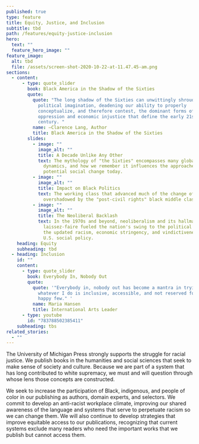 ```yaml
---
published: true
type: feature
title: Equity, Justice, and Inclusion
subtitle: tbd
path: /features/equity-justice-inclusion
hero:
  text: ""
  feature_hero_image: ""
feature_image:
  alt: tbd
  file: /assets/screen-shot-2020-10-22-at-11.47.45-am.png
sections:
  - content:
      - type: quote_slider
        book: Black America in the Shadow of the Sixties
        quote:
          quote: "The long shadow of the Sixties can unwittingly shroud present-day
            political imagination, deadening our ability to properly
            conceptualize, and therefore contest, the dominant forms of racial
            oppression and economic injustice that define the early 21st
            century. "
          name: —Clarence Lang, Author
          title: Black America in the Shadow of the Sixties
        slides:
          - image: ""
            image_alt: ""
            title: A Decade Unlike Any Other
            text: The mythology of "the Sixties" encompasses many global events and changing
              dynamics, and how we remember it influences the approaches to
              potential social change today.
          - image: ""
            image_alt: ""
            title: Impact on Black Politics
            text: The working class that advanced much of the change of the '60s has been
              overshadowed by the "post-civil rights" black middle class.
          - image: ""
            image_alt: ""
            title: The Neoliberal Backlash
            text: In the 1970s and beyond, neoliberalism and its hallmarks of economic
              laissez-faire fueled the nation's swing to the political right and
              the updated racism, economic stringency, and vindictiveness of the
              U.S. social policy.
    heading: Equity
    subheading: tbd
  - heading: Inclusion
    id: ""
    content:
      - type: quote_slider
        book: Everybody In, Nobody Out
        quote:
          quote: '"Everybody in, nobody out has become a mantra in trying to ensure that
            whatever I do is inclusive, accessible, and not reserved for the
            happy few." '
          name: Maria Hansen
          title: International Arts Leader
      - type: youtube
        id: "783788502385411"
    subheading: tbs
related_stories:
  - ""
---
```

The University of Michigan Press strongly supports the struggle for racial justice. We publish books in the humanities and social sciences that seek to make sense of society and culture. Because we are part of a system that has long contributed to white supremacy, we must and will question through whose lens those concepts are constructed.

We seek to increase the participation of Black, indigenous, and people of color in our publishing as authors, domain experts, and selectors. We commit to develop an anti-racist workplace climate, improving our shared awareness of the language and systems that serve to perpetuate racism so we can change them. We will also continue to develop strategies that improve equitable access to our publications, recognizing that current systems exclude many readers who need the important works that we publish but cannot access them.
